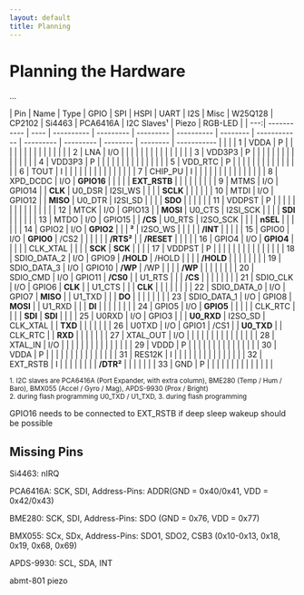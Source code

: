 ```yaml
---
layout: default
title: Planning
---
```


Planning the Hardware
=====================

...

| Pin | Name        | Type | GPIO       | SPI       | HSPI      | UART       | I2S      | Misc         | W25Q128   | CP2102    | Si4463   | PCA6416A   | I2C Slaves¹ | Piezo | RGB-LED |
| ---:| ----------- | ---- | ---------- | --------- | --------- | ---------- | -------- | ------------ | --------- | --------- | -------- | --------   | ----------- |       |         |
|   1 | VDDA        | P    |            |           |           |            |          |              |           |           |          |            |             |       |         |
|   2 | LNA         | I/O  |            |           |           |            |          |              |           |           |          |            |             |       |         |
|   3 | VDD3P3      | P    |            |           |           |            |          |              |           |           |          |            |             |       |         |
|   4 | VDD3P3      | P    |            |           |           |            |          |              |           |           |          |            |             |       |         |
|   5 | VDD_RTC     | P    |            |           |           |            |          |              |           |           |          |            |             |       |         |
|   6 | TOUT        | I    |            |           |           |            |          |              |           |           |          |            |             |       |         |
|   7 | CHIP_PU     | I    |            |           |           |            |          |              |           |           |          |            |             |       |         |
|   8 | XPD_DCDC    | I/O  | **GPIO16** |           |           |            |          | **EXT_RSTB** |           |           |          |            |             |       |         |
|   9 | MTMS        | I/O  | GPIO14     |           | **CLK**   | U0_DSR     | I2SI_WS  |              |           |           | **SCLK** |            |             |       |         |
|  10 | MTDI        | I/O  | GPIO12     |           | **MISO**  | U0_DTR     | I2SI_SD  |              |           |           | **SDO**  |            |             |       |         |
|  11 | VDDPST      | P    |            |           |           |            |          |              |           |           |          |            |             |       |         |
|  12 | MTCK        | I/O  | GPIO13     |           | **MOSI**  | U0_CTS     | I2SI_SCK |              |           |           | **SDI**  |            |             |       |         |
|  13 | MTDO        | I/O  | GPIO15     |           | **/CS**   | U0_RTS     | I2SO_SCK |              |           |           | **nSEL** |            |             |       |         |
|  14 | GPIO2       | I/O  | **GPIO2**  |           |           | **²**      | I2SO_WS  |              |           |           |          | **/INT**   |             |       |         |
|  15 | GPIO0       | I/O  | **GPIO0**  | /CS2      |           |            |          |              |           | **/RTS²** |          | **/RESET** |             |       |         |
|  16 | GPIO4       | I/O  | **GPIO4**  |           |           |            |          | CLK_XTAL     |           |           |          | **SCK**    | **SCK**     |       |         |
|  17 | VDDPST      | P    |            |           |           |            |          |              |           |           |          |            |             |       |         |
|  18 | SDIO_DATA_2 | I/O  | GPIO9      | **/HOLD** | /HOLD     |            |          |              | **/HOLD** |           |          |            |             |       |         |
|  19 | SDIO_DATA_3 | I/O  | GPIO10     | **/WP**   | /WP       |            |          |              | **/WP**   |           |          |            |             |       |         |
|  20 | SDIO_CMD    | I/O  | GPIO11     | **/CS0**  |           | U1_RTS     |          |              | **/CS**   |           |          |            |             |       |         |
|  21 | SDIO_CLK    | I/O  | GPIO6      | **CLK**   |           | U1_CTS     |          |              | **CLK**   |           |          |            |             |       |         |
|  22 | SDIO_DATA_0 | I/O  | GPIO7      | **MISO**  |           | U1_TXD     |          |              | **DO**    |           |          |            |             |       |         |
|  23 | SDIO_DATA_1 | I/O  | GPIO8      | **MOSI**  |           | U1_RXD     |          |              | **DI**    |           |          |            |             |       |         |
|  24 | GPIO5       | I/O  | **GPIO5**  |           |           |            |          | CLK_RTC      |           |           |          | **SDI**    | **SDI**     |       |         |
|  25 | U0RXD       | I/O  | GPIO3      |           |           | **U0_RXD** | I2SO_SD  | CLK_XTAL     |           | **TXD**   |          |            |             |       |         |
|  26 | U0TXD       | I/O  | GPIO1      | /CS1      |           | **U0_TXD** |          | CLK_RTC      |           | **RXD**   |          |            |             |       |         |
|  27 | XTAL_OUT    | I/O  |            |           |           |            |          |              |           |           |          |            |             |       |         |
|  28 | XTAL_IN     | I/O  |            |           |           |            |          |              |           |           |          |            |             |       |         |
|  29 | VDDD        | P    |            |           |           |            |          |              |           |           |          |            |             |       |         |
|  30 | VDDA        | P    |            |           |           |            |          |              |           |           |          |            |             |       |         |
|  31 | RES12K      | I    |            |           |           |            |          |              |           |           |          |            |             |       |         |
|  32 | EXT_RSTB    | I    |            |           |           |            |          |              |           | **/DTR²** |          |            |             |       |         |
|  33 | GND         | P    |            |           |           |            |          |              |           |           |          |            |             |       |         |

<small>1. I2C slaves are PCA6416A (Port Expander, with extra column), BME280 (Temp / Hum / Baro), BMX055 (Accel / Gyro / Mag), APDS-9930 (Prox / Bright)</small>  
<small>2. during flash programming U0_TXD / U1_TXD, 3. during flash programming</small>

GPIO16 needs to be connected to EXT_RSTB if deep sleep wakeup should be possible

Missing Pins
------------

Si4463: nIRQ

PCA6416A: SCK, SDI, Address-Pins: ADDR(GND = 0x40/0x41, VDD = 0x42/0x43)

BME280: SCK, SDI, Address-Pins: SDO (GND = 0x76, VDD = 0x77)

BMX055: SCx, SDx, Address-Pins: SDO1, SDO2, CSB3 (0x10-0x13, 0x18, 0x19, 0x68, 0x69)

APDS-9930: SCL, SDA, INT

abmt-801 piezo

